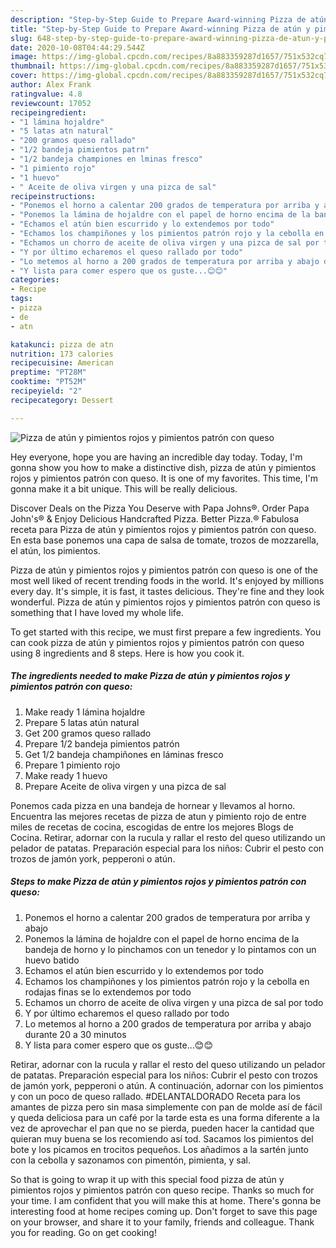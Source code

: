 ```yaml
---
description: "Step-by-Step Guide to Prepare Award-winning Pizza de atún y pimientos rojos y pimientos patrón con queso"
title: "Step-by-Step Guide to Prepare Award-winning Pizza de atún y pimientos rojos y pimientos patrón con queso"
slug: 648-step-by-step-guide-to-prepare-award-winning-pizza-de-atun-y-pimientos-rojos-y-pimientos-patron-con-queso
date: 2020-10-08T04:44:29.544Z
image: https://img-global.cpcdn.com/recipes/8a883359287d1657/751x532cq70/pizza-de-atun-y-pimientos-rojos-y-pimientos-patron-con-queso-foto-principal.jpg
thumbnail: https://img-global.cpcdn.com/recipes/8a883359287d1657/751x532cq70/pizza-de-atun-y-pimientos-rojos-y-pimientos-patron-con-queso-foto-principal.jpg
cover: https://img-global.cpcdn.com/recipes/8a883359287d1657/751x532cq70/pizza-de-atun-y-pimientos-rojos-y-pimientos-patron-con-queso-foto-principal.jpg
author: Alex Frank
ratingvalue: 4.8
reviewcount: 17052
recipeingredient:
- "1 lámina hojaldre"
- "5 latas atn natural"
- "200 gramos queso rallado"
- "1/2 bandeja pimientos patrn"
- "1/2 bandeja championes en lminas fresco"
- "1 pimiento rojo"
- "1 huevo"
- " Aceite de oliva virgen y una pizca de sal"
recipeinstructions:
- "Ponemos el horno a calentar 200 grados de temperatura por arriba y abajo"
- "Ponemos la lámina de hojaldre con el papel de horno encima de la bandeja de horno y lo pinchamos con un tenedor y lo pintamos con un huevo batido"
- "Echamos el atún bien escurrido y lo extendemos por todo"
- "Echamos los champiñones y los pimientos patrón rojo y la cebolla en rodajas finas se lo extendemos por todo"
- "Echamos un chorro de aceite de oliva virgen y una pizca de sal por todo"
- "Y por último echaremos el queso rallado por todo"
- "Lo metemos al horno a 200 grados de temperatura por arriba y abajo durante 20 a 30 minutos"
- "Y lista para comer espero que os guste...😊😊"
categories:
- Recipe
tags:
- pizza
- de
- atn

katakunci: pizza de atn 
nutrition: 173 calories
recipecuisine: American
preptime: "PT28M"
cooktime: "PT52M"
recipeyield: "2"
recipecategory: Dessert

---
```



![Pizza de atún y pimientos rojos y pimientos patrón con queso](https://img-global.cpcdn.com/recipes/8a883359287d1657/751x532cq70/pizza-de-atun-y-pimientos-rojos-y-pimientos-patron-con-queso-foto-principal.jpg)

Hey everyone, hope you are having an incredible day today. Today, I'm gonna show you how to make a distinctive dish, pizza de atún y pimientos rojos y pimientos patrón con queso. It is one of my favorites. This time, I'm gonna make it a bit unique. This will be really delicious.

Discover Deals on the Pizza You Deserve with Papa Johns®. Order Papa John&#39;s® &amp; Enjoy Delicious Handcrafted Pizza. Better Pizza.® Fabulosa receta para Pizza de atún y pimientos rojos y pimientos patrón con queso. En esta base ponemos una capa de salsa de tomate, trozos de mozzarella, el atún, los pimientos.

Pizza de atún y pimientos rojos y pimientos patrón con queso is one of the most well liked of recent trending foods in the world. It's enjoyed by millions every day. It's simple, it is fast, it tastes delicious. They're fine and they look wonderful. Pizza de atún y pimientos rojos y pimientos patrón con queso is something that I have loved my whole life.


To get started with this recipe, we must first prepare a few ingredients. You can cook pizza de atún y pimientos rojos y pimientos patrón con queso using 8 ingredients and 8 steps. Here is how you cook it.

<!--inarticleads1-->

##### The ingredients needed to make Pizza de atún y pimientos rojos y pimientos patrón con queso:

1. Make ready 1 lámina hojaldre
1. Prepare 5 latas atún natural
1. Get 200 gramos queso rallado
1. Prepare 1/2 bandeja pimientos patrón
1. Get 1/2 bandeja champiñones en láminas fresco
1. Prepare 1 pimiento rojo
1. Make ready 1 huevo
1. Prepare  Aceite de oliva virgen y una pizca de sal


Ponemos cada pizza en una bandeja de hornear y llevamos al horno. Encuentra las mejores recetas de pizza de atun y pimiento rojo de entre miles de recetas de cocina, escogidas de entre los mejores Blogs de Cocina. Retirar, adornar con la rucula y rallar el resto del queso utilizando un pelador de patatas. Preparación especial para los niños: Cubrir el pesto con trozos de jamón york, pepperoni o atún. 

<!--inarticleads2-->

##### Steps to make Pizza de atún y pimientos rojos y pimientos patrón con queso:

1. Ponemos el horno a calentar 200 grados de temperatura por arriba y abajo
1. Ponemos la lámina de hojaldre con el papel de horno encima de la bandeja de horno y lo pinchamos con un tenedor y lo pintamos con un huevo batido
1. Echamos el atún bien escurrido y lo extendemos por todo
1. Echamos los champiñones y los pimientos patrón rojo y la cebolla en rodajas finas se lo extendemos por todo
1. Echamos un chorro de aceite de oliva virgen y una pizca de sal por todo
1. Y por último echaremos el queso rallado por todo
1. Lo metemos al horno a 200 grados de temperatura por arriba y abajo durante 20 a 30 minutos
1. Y lista para comer espero que os guste...😊😊


Retirar, adornar con la rucula y rallar el resto del queso utilizando un pelador de patatas. Preparación especial para los niños: Cubrir el pesto con trozos de jamón york, pepperoni o atún. A continuación, adornar con los pimientos y con un poco de queso rallado. #DELANTALDORADO Receta para los amantes de pizza pero sin masa simplemente con pan de molde así de fácil y queda deliciosa para un café por la tarde esta es una forma diferente a la vez de aprovechar el pan que no se pierda, pueden hacer la cantidad que quieran muy buena se los recomiendo así tod. Sacamos los pimientos del bote y los picamos en trocitos pequeños. Los añadimos a la sartén junto con la cebolla y sazonamos con pimentón, pimienta, y sal. 

So that is going to wrap it up with this special food pizza de atún y pimientos rojos y pimientos patrón con queso recipe. Thanks so much for your time. I am confident that you will make this at home. There's gonna be interesting food at home recipes coming up. Don't forget to save this page on your browser, and share it to your family, friends and colleague. Thank you for reading. Go on get cooking!
